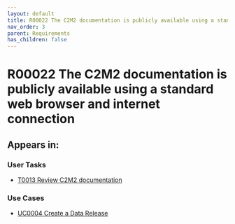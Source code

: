 ```yaml
---
layout: default
title: R00022 The C2M2 documentation is publicly available using a standard web browser and internet connection
nav_order: 3
parent: Requirements
has_children: false
---
```


# R00022 The C2M2 documentation is publicly available using a standard web browser and internet connection

## Appears in:


### User Tasks

-   [T0013 Review C2M2 documentation](../user-tasks/t0013-review-c2m2-documentation.md)

### Use Cases

-   [UC0004 Create a Data Release](../use-cases/uc0004-create-a-data-release.md)
